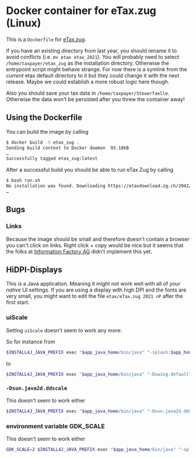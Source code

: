 # Docker container for eTax.zug (Linux)

This is a `Dockerfile` for [eTax.zug](https://www.zg.ch/behoerden/finanzdirektion/steuerverwaltung/eTax.zug).

If you have an existing directory from last year, you should rename it to avoid conflicts (i.e. `mv etax etax_2021`).
You will probably need to select `/home/taxpayer/etax_zug` as the installation directory.
Otherwise the entrypoint script might behave strange.
For now there is a symlink from the _current_ etax default directory to it but they could change it with the next release. Maybe we could establish a more robust logic here though.

Also you should save your tax data in `/home/taxpayer/Steuerfaelle`.
Otherwise the data won't be persisted after you threw the container away!

## Using the Dockerfile

You can build the image by calling

```bash
$ docker build -t etax_zug .
Sending build context to Docker daemon  93.18kB
…
Successfully tagged etax_zug:latest
```

After a successful build you should be able to run eTax Zug by calling

```bash
$ bash run.sh
No installation was found. Downloading https://etaxdownload.zg.ch/2042/eTaxZGnP2042_64bit.sh to eTaxInstaller.sh.
…
```

## Bugs

### Links

Because the image should be small and therefore doesn't contain a browser you can't click on links.
Right click + copy would be nice but it seems that the folks at [Information Factory AG](https://www.information-factory.com/) didn't implement this yet.

## HiDPI-Displays

This is a Java application. Meaning it might not work well with all of your _native_ UI settings.
If you are using a display with high DPI and the fonts are very small, you might want to edit the file `etax/eTax.zug 2021 nP` after the first start.

### uiScale

Setting `uiScale` doesn't seem to work any more:

So for instance from

```bash
$INSTALL4J_JAVA_PREFIX exec "$app_java_home/bin/java" "-splash:$app_home/.install4j/s_1wbh84j.png" …
```

to

```bash
$INSTALL4J_JAVA_PREFIX exec "$app_java_home/bin/java" "-Dswing.defaultlaf=com.sun.java.swing.plaf.gtk.GTKLookAndFeel" "-Dsun.java2d.dpiaware=true" "-Dawt.useSystemAAFontSettings=on" "-Dsun.java2d.uiScale=2" "-splash:$app_home/.install4j/s_1wbh84j.png" …
```

### `-Dsun.java2d.ddscale`

This doesn't seem to work either

```bash
$INSTALL4J_JAVA_PREFIX exec "$app_java_home/bin/java" "-Dsun.java2d.ddscale=true" "-splash:$app_home/.install4j/s_1wbh84j.png" …
```

### environment variable GDK_SCALE

This doesn't seem to work either

```bash
GDK_SCALE=2 $INSTALL4J_JAVA_PREFIX exec "$app_java_home/bin/java" "-splash:$app_home/.install4j/s_1wbh84j.png" …
```
